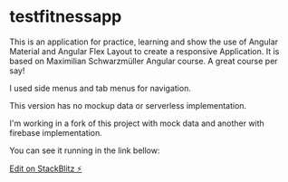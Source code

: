 # testfitnessapp
This is an application for practice, learning and show the use of Angular Material and Angular Flex Layout to create a responsive Application. It is based on Maximilian Schwarzmüller Angular course.  A great course per say!

I used side menus and tab menus for navigation.

This version has no mockup data or serverless implementation.

I'm working in a fork of this project with mock data and another with firebase implementation.

You can see it running in the link bellow:

[Edit on StackBlitz ⚡️](https://stackblitz.com/edit/testfitnessapp)
